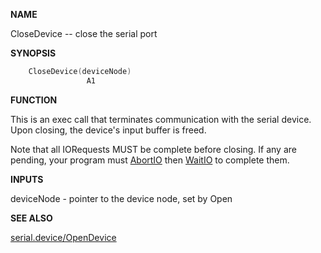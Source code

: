 
**NAME**

CloseDevice -- close the serial port

**SYNOPSIS**

```c
    CloseDevice(deviceNode)
                 A1
```
**FUNCTION**

This is an exec call that terminates communication with the
serial device.  Upon closing, the device's input buffer is freed.

Note that all IORequests MUST be complete before closing.
If any are pending, your program must [AbortIO](_OTCA) then [WaitIO](WaitIO)
to complete them.

**INPUTS**

deviceNode - pointer to the device node, set by Open

**SEE ALSO**

[serial.device/OpenDevice](_OTDT)
